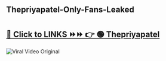 
 ## Thepriyapatel-Only-Fans-Leaked

# <h2><a href="https://clipsfans.com/Thepriyapatel&ref=git">🔗 Click to LINKS ⏩⏩ 👉 🟢 Thepriyapatel </a></h2>

<a href="https://clipsfans.com/Thepriyapatel&ref=git" rel="nofollow" data-target="animated-image.originalLink"><img src="https://i.ibb.co.com/xMMVF88/686577567.gif" alt="Viral Video Original" style="max-width: 100%; display: inline-block;" data-target="animated-image.originalImage"></a>
